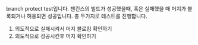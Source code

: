 branch protect test입니다.
젠킨스의 빌드가 성공했을때, 혹은 실패했을 때 머지가 블록되거나 허용되면 성공입니다.
총 두가지로 테스트를 진행합니다.

1. 의도적으로 실패시켜서 머지 블로킹 확인하기
2. 의도적으로 성공시킨후 머지 확인하기
